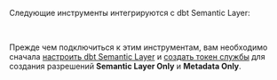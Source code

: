 Следующие инструменты интегрируются с dbt Semantic Layer:

<!-- не изменяйте порядок карточек, если это не согласовано с SL PM и командой Partnerships -->

<div className="grid--3-col">

 <Card
    title="Tableau"
    link="/docs/cloud-integrations/semantic-layer/tableau"
    body="Узнайте, как подключиться к Tableau для выполнения запросов к метрикам и совместной работы с вашей командой."
    icon="tableau-software"/>
  
  <Card
    title="Google Sheets"
    link="/docs/cloud-integrations/semantic-layer/gsheets"
    body="Узнайте, как подключиться к Google Sheets для выполнения запросов к метрикам и совместной работы с вашей командой."
    icon="google-sheets-logo-icon"/>

  <Card
    title="Microsoft Excel"
    link="/docs/cloud-integrations/semantic-layer/excel"
    body="Подключитесь к Microsoft Excel, чтобы выполнять запросы к метрикам и работать совместно с вашей командой. Доступно для Excel Desktop или Excel Online."
    icon="excel"/>

  <div className="card-container">
    <Card
      title="Dot"
      link="https://docs.getdot.ai/dot/integrations/dbt-semantic-layer"
      body="Позвольте всем анализировать данные с помощью AI в Slack или Teams."
      icon="dot-ai"/>
      <a href="https://docs.getdot.ai/dot/integrations/dbt-semantic-layer"
      className="external-link"
      target="_blank"
      rel="noopener noreferrer">
      <Icon name='fa-external-link' />
    </a>
  </div>

  <div className="card-container">
    <Card
      title="Hex"
      link="https://learn.hex.tech/docs/connect-to-data/data-connections/dbt-integration#dbt-semantic-layer-integration"
      body="Узнайте, как подключиться, анализировать метрики, работать совместно и открывать новые возможности данных."
      icon="hex"/>
      <a href="https://learn.hex.tech/docs/connect-to-data/data-connections/dbt-integration#dbt-semantic-layer-integration"
      className="external-link"
      target="_blank"
      rel="noopener noreferrer">
      <Icon name='fa-external-link' />
    </a>
  </div>

<div className="card-container">
  <Card
    title="Klipfolio PowerMetrics"
    body="Узнайте, как подключиться к упрощенному каталогу метрик и предоставлять аналитические данные, ориентированные на метрики, бизнес-пользователям."
    icon="klipfolio"
    link="https://support.klipfolio.com/hc/en-us/articles/18164546900759-PowerMetrics-Adding-dbt-Semantic-Layer-metrics"/>
    <a href="https://support.klipfolio.com/hc/en-us/articles/18164546900759-PowerMetrics-Adding-dbt-Semantic-Layer-metrics"
    className="external-link"
      target="_blank"
      rel="noopener noreferrer">
      <Icon name='fa-external-link' />
    </a>
</div>

<div className="card-container">
  <Card
    title="Lightdash"
    body="Узнайте, как подключиться, выполнять запросы и использовать надежные метрики dbt в реальном времени."
    link="https://docs.lightdash.com/references/dbt-semantic-layer"
    icon="lightdash"/>
    <a href="https://docs.lightdash.com/references/dbt-semantic-layer"
    className="external-link"
      target="_blank"
      rel="noopener noreferrer">
      <Icon name='fa-external-link' />
    </a>
</div>

<div className="card-container">
  <Card
    title="Mode"
    body="Узнайте, как подключиться, получить доступ и использовать надежные метрики и инсайты."
    link="https://mode.com/help/articles/supported-databases#dbt-semantic-layer"
    icon="mode"/>
    <a href="https://mode.com/help/articles/supported-databases#dbt-semantic-layer"
    className="external-link"
      target="_blank"
      rel="noopener noreferrer">
      <Icon name='fa-external-link' />
    </a>
</div>

<div className="card-container">
  <Card
    title="Push.ai"
    body="Узнайте, как подключиться и использовать метрики для создания отчетов и инсайтов, которые приводят к изменениям."
    link="https://docs.push.ai/data-sources/semantic-layers/dbt"
    icon="push"/>
    <a href="https://docs.push.ai/data-sources/semantic-layers/dbt"
    className="external-link"
      target="_blank"
      rel="noopener noreferrer">
      <Icon name='fa-external-link' />
    </a>
</div>

<div className="card-container">
  <Card
    title="Sigma (Preview)"
    body="Подключите Sigma к dbt Semantic Layer, чтобы использовать заранее определенные метрики dbt в рабочих книгах Sigma."
    link="https://help.sigmacomputing.com/docs/configure-a-dbt-semantic-layer-integration"
    icon="sigma"/>
    <a href="https://help.sigmacomputing.com/docs/configure-a-dbt-semantic-layer-integration"
    className="external-link"
      target="_blank"
      rel="noopener noreferrer">
      <Icon name='fa-external-link' />
    </a>
</div>


<div className="card-container">
  <Card
    title="Steep"
    body="Подключите Steep к dbt Semantic Layer для централизованной, масштабируемой аналитики."
    link="https://help.steep.app/integrations/dbt-cloud"
    icon="steep"/>
    <a href="https://help.steep.app/integrations/dbt-cloud"
    className="external-link"
      target="_blank"
      rel="noopener noreferrer">
      <Icon name='fa-external-link' />
    </a>
</div>

</div><br />

Прежде чем подключиться к этим инструментам, вам необходимо сначала [настроить dbt Semantic Layer](/docs/use-dbt-semantic-layer/setup-sl) и [создать токен службы](/docs/dbt-cloud-apis/service-tokens) для создания разрешений **Semantic Layer Only** и **Metadata Only**.